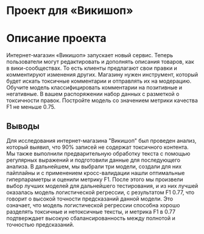 # Проект для «Викишоп»

# Описание проекта
Интернет-магазин «Викишоп» запускает новый сервис. Теперь пользователи могут редактировать и дополнять описания товаров, как в вики-сообществах. То есть клиенты предлагают свои правки и комментируют изменения других. Магазину нужен инструмент, который будет искать токсичные комментарии и отправлять их на модерацию. 
Обучите модель классифицировать комментарии на позитивные и негативные. В вашем распоряжении набор данных с разметкой о токсичности правок.
Постройте модель со значением метрики качества F1 не меньше 0.75. 

## Выводы
Для исследования интернет-магазина "Викишоп" был проведен анализ, который выявил, что 90% записей не содержат токсичного контента. Мы также выполнили предварительную обработку текста с помощью регулярных выражений и подготовили данные для последующего анализа. В дальнейшем, мы выбрали три модели, создали для них пайплайны и с применением кросс-валидации нашли оптимальные гиперпараметры и оценили метрику F1. После этого мы произвели выбор лучших моделей для дальнейшего тестирования, и из них лучшей оказалась модель логистической регрессии, с результатом F1 0.77, что говорит о высокой точности предсказаний данной модели. Это означает, что модель логистической регрессии способна хорошо разделять токсичные и нетоксичные тексты, и метрика F1 в 0.77 подтверждает высокую сбалансированность между полнотой и точностью предсказаний.
